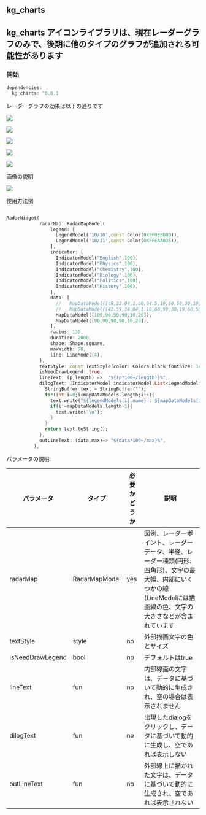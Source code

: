 ## kg_charts
## kg_charts アイコンライブラリは、現在レーダーグラフのみで、後期に他のタイプのグラフが追加される可能性があります

### 開始

```dart
dependencies:
  kg_charts: ^0.0.1
```

レーダーグラフの効果は以下の通りです

![](art/img1.jpg)

![](art/img2.jpg)

![](art/img3.jpg)

![](art/img4.jpg)

![](art/img5.jpg)

画像の説明



![](art/img1.jpg)

使用方法例:

```dart

RadarWidget(
            radarMap: RadarMapModel(
                legend: [
                  LegendModel('10/10',const Color(0XFF0EBD8D)),
                  LegendModel('10/11',const Color(0XFFEAA035)),
                ],
                indicator: [
                  IndicatorModel("English",100),
                  IndicatorModel("Physics",100),
                  IndicatorModel("Chemistry",100),
                  IndicatorModel("Biology",100),
                  IndicatorModel("Politics",100),
                  IndicatorModel("History",100),
                ],
                data: [
                  //   MapDataModel([48,32.04,1.00,94.5,19,60,50,30,19,60,50]),
                  //   MapDataModel([42.59,34.04,1.10,68,99,30,19,60,50,19,30]),
                  MapDataModel([100,90,90,90,10,20]),
                  MapDataModel([90,90,90,90,10,20]),
                ],
                radius: 130,
                duration: 2000,
                shape: Shape.square,
                maxWidth: 70,
                line: LineModel(4),
            ),
            textStyle: const TextStyle(color: Colors.black,fontSize: 14),
            isNeedDrawLegend: true,
            lineText: (p,length) =>  "${(p*100~/length)}%",
            dilogText: (IndicatorModel indicatorModel,List<LegendModel> legendModels,List<double> mapDataModels) {
              StringBuffer text = StringBuffer("");
              for(int i=0;i<mapDataModels.length;i++){
                text.write("${legendModels[i].name} : ${mapDataModels[i].toString()}");
                if(i!=mapDataModels.length-1){
                  text.write("\n");
                }
              }
              return text.toString();
            },
            outLineText: (data,max)=> "${data*100~/max}%",
          ),

```

パラメータの説明:

| パラメータ | タイプ | 必要かどうか | 説明
|--|--|--|--|
| radarMap| RadarMapModel| yes | 図例、レーダーポイント、レーダーデータ、半径、レーダー種類(円形、四角形)、文字の最大幅、内部にいくつかの線(LineModelには描画線の色、文字の大きさなどが含まれています  |
| textStyle | style | no | 外部描画文字の色とサイズ |
|isNeedDrawLegend  | bool  |  no | デフォルトはtrue |
| lineText | fun | no  | 内部線画の文字は、データに基づいて動的に生成され、空の場合は表示されません |
|dilogText  |  fun | no  | 出現したdialogをクリックし、データに基づいて動的に生成し、空であれば表示しない |
| outLineText | fun  | no  | 外部線上に描かれた文字は、データに基づいて動的に生成され、空であれば表示されない |
